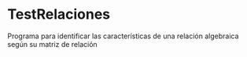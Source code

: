 # TestRelaciones
Programa para identificar las características de una relación algebraica según su matriz de relación 
